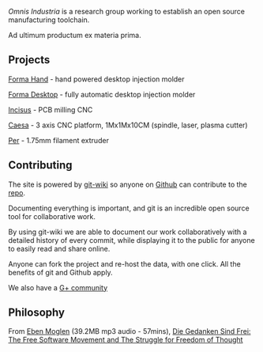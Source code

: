 *Omnis Industria* is a research group working to establish an open source manufacturing toolchain.

Ad ultimum productum ex materia prima.

## Projects

[Forma Hand](projects/forma-hand/index.html) - hand powered desktop injection molder

[Forma Desktop](projects/forma-desktop/index.html) - fully automatic desktop injection molder

[Incisus](projects/incisus/index.html) - PCB milling CNC

[Caesa](projects/caesa/index.html) - 3 axis CNC platform, 1Mx1Mx10CM (spindle, laser, plasma cutter)

[Per](projects/per/index.html) - 1.75mm filament extruder

## Contributing

The site is powered by [git-wiki](https://github.com/andrewhodel/git-wiki) so anyone on [Github](http://github.com) can contribute to the [repo](https://github.com/andrewhodel/omnisindustria).

Documenting everything is important, and git is an incredible open source tool for collaborative work.

By using git-wiki we are able to document our work collaboratively with a detailed history of every commit, while displaying it to the public for anyone to easily read and share online.

Anyone can fork the project and re-host the data, with one click.  All the benefits of git and Github apply.

We also have a [G+ community](https://plus.google.com/communities/102975489424177341397)

## Philosophy

From [Eben Moglen](http://emoglen.law.columbia.edu/) (39.2MB mp3 audio - 57mins), [Die Gedanken Sind Frei: The Free Software Movement and The Struggle for Freedom of Thought](http://archive.org/download/3_do_t1_11h_3-Moglen_a/3_do_t1_11h_3-Moglen.mp3)